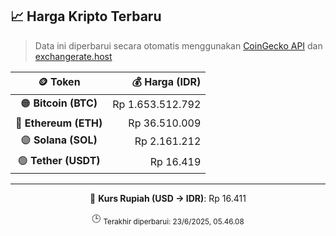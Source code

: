 

<!-- HARGA_KRIPTO -->
## 📈 Harga Kripto Terbaru

> Data ini diperbarui secara otomatis menggunakan [CoinGecko API](https://www.coingecko.com/) dan [exchangerate.host](https://exchangerate.host/)

<div align="center">

| 🪙 Token | 💰 Harga (IDR) |
|:------:|---------------:|
| 🟠 **Bitcoin (BTC)**   | Rp 1.653.512.792 |
| 🔵 **Ethereum (ETH)**  | Rp 36.510.009 |
| 🟣 **Solana (SOL)**    | Rp 2.161.212 |
| 🟢 **Tether (USDT)**   | Rp 16.419 |

---

💱 **Kurs Rupiah (USD → IDR)**: Rp 16.411

🕒 <sub>Terakhir diperbarui: 23/6/2025, 05.46.08</sub>

</div>
<!-- /HARGA_KRIPTO -->